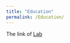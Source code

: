 ```yaml
---
title: "Education"
permalink: /Education/
---
```


<!-- {% include base_path %} -->


The link of [Lab](http://www.cs.uky.edu/~manivann/)
